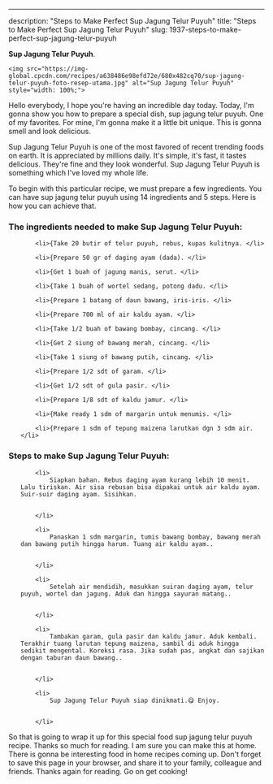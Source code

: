---
description: "Steps to Make Perfect Sup Jagung Telur Puyuh"
title: "Steps to Make Perfect Sup Jagung Telur Puyuh"
slug: 1937-steps-to-make-perfect-sup-jagung-telur-puyuh

<p>
	<strong>Sup Jagung Telur Puyuh</strong>. 
	
</p>
<p>
	
	<img src="https://img-global.cpcdn.com/recipes/a638486e98efd72e/680x482cq70/sup-jagung-telur-puyuh-foto-resep-utama.jpg" alt="Sup Jagung Telur Puyuh" style="width: 100%;">
	
	
</p>
<p>
	Hello everybody, I hope you're having an incredible day today. Today, I'm gonna show you how to prepare a special dish, sup jagung telur puyuh. One of my favorites. For mine, I'm gonna make it a little bit unique. This is gonna smell and look delicious.
</p>
	
<p>
	
</p>
<p>
	Sup Jagung Telur Puyuh is one of the most favored of recent trending foods on earth. It is appreciated by millions daily. It's simple, it's fast, it tastes delicious. They're fine and they look wonderful. Sup Jagung Telur Puyuh is something which I've loved my whole life.
</p>

<p>
To begin with this particular recipe, we must prepare a few ingredients. You can have sup jagung telur puyuh using 14 ingredients and 5 steps. Here is how you can achieve that.
</p>

<h3>The ingredients needed to make Sup Jagung Telur Puyuh:</h3>

<ol>
	
		<li>{Take 20 butir of telur puyuh, rebus, kupas kulitnya. </li>
	
		<li>{Prepare 50 gr of daging ayam (dada). </li>
	
		<li>{Get 1 buah of jagung manis, serut. </li>
	
		<li>{Take 1 buah of wortel sedang, potong dadu. </li>
	
		<li>{Prepare 1 batang of daun bawang, iris-iris. </li>
	
		<li>{Prepare 700 ml of air kaldu ayam. </li>
	
		<li>{Take 1/2 buah of bawang bombay, cincang. </li>
	
		<li>{Get 2 siung of bawang merah, cincang. </li>
	
		<li>{Take 1 siung of bawang putih, cincang. </li>
	
		<li>{Prepare 1/2 sdt of garam. </li>
	
		<li>{Get 1/2 sdt of gula pasir. </li>
	
		<li>{Prepare 1/8 sdt of kaldu jamur. </li>
	
		<li>{Make ready 1 sdm of margarin untuk menumis. </li>
	
		<li>{Prepare 1 sdm of tepung maizena larutkan dgn 3 sdm air. </li>
	
</ol>
<p>
	
</p>

<h3>Steps to make Sup Jagung Telur Puyuh:</h3>

<ol>
	
		<li>
			Siapkan bahan. Rebus daging ayam kurang lebih 10 menit. Lalu tiriskan. Air sisa rebusan bisa dipakai untuk air kaldu ayam. Suir-suir daging ayam. Sisihkan.
			
			
		</li>
	
		<li>
			Panaskan 1 sdm margarin, tumis bawang bombay, bawang merah dan bawang putih hingga harum. Tuang air kaldu ayam..
			
			
		</li>
	
		<li>
			Setelah air mendidih, masukkan suiran daging ayam, telur puyuh, wortel dan jagung. Aduk dan hingga sayuran matang..
			
			
		</li>
	
		<li>
			Tambakan garam, gula pasir dan kaldu jamur. Aduk kembali. Terakhir tuang larutan tepung maizena, sambil di aduk hingga sedikit mengental. Koreksi rasa. Jika sudah pas, angkat dan sajikan dengan taburan daun bawang..
			
			
		</li>
	
		<li>
			Sup Jagung Telur Puyuh siap dinikmati.😋 Enjoy.
			
			
		</li>
	
</ol>

<p>
	
</p>

<p>
	So that is going to wrap it up for this special food sup jagung telur puyuh recipe. Thanks so much for reading. I am sure you can make this at home. There is gonna be interesting food in home recipes coming up. Don't forget to save this page in your browser, and share it to your family, colleague and friends. Thanks again for reading. Go on get cooking!
</p>
